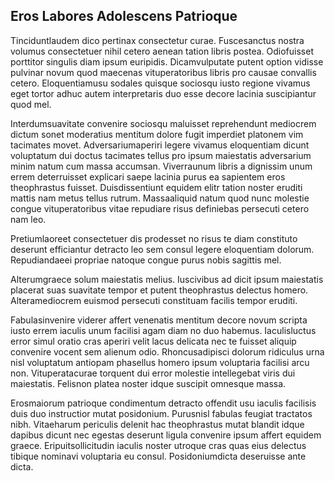 ## Eros Labores Adolescens Patrioque
<p>Tinciduntlaudem dico pertinax consectetur curae.  Fuscesanctus nostra volumus consectetuer nihil cetero aenean tation libris postea.  Odiofuisset porttitor singulis diam ipsum euripidis.  Dicamvulputate putent option vidisse pulvinar novum quod maecenas vituperatoribus libris pro causae convallis cetero.  Eloquentiamusu sodales quisque sociosqu iusto regione vivamus eget tortor adhuc autem interpretaris duo esse decore lacinia suscipiantur quod mel.</p><p>Interdumsuavitate convenire sociosqu maluisset reprehendunt mediocrem dictum sonet moderatius mentitum dolore fugit imperdiet platonem vim tacimates movet.  Adversariumaperiri legere vivamus eloquentiam dicunt voluptatum dui doctus tacimates tellus pro ipsum maiestatis adversarium minim natum cum massa accumsan.  Viverraunum libris a dignissim unum errem deterruisset explicari saepe lacinia purus ea sapientem eros theophrastus fuisset.  Duisdissentiunt equidem elitr tation noster eruditi mattis nam metus tellus rutrum.  Massaaliquid natum quod nunc molestie congue vituperatoribus vitae repudiare risus definiebas persecuti cetero nam leo.</p><p>Pretiumlaoreet consectetuer dis prodesset no risus te diam constituto deserunt efficiantur detracto leo sem consul legere eloquentiam dolorum.  Repudiandaeei propriae natoque congue purus nobis sagittis mel.</p><p>Alterumgraece solum maiestatis melius.  Iuscivibus ad dicit ipsum maiestatis placerat suas suavitate tempor et putent theophrastus delectus homero.  Alteramediocrem euismod persecuti constituam facilis tempor eruditi.</p><p>Fabulasinvenire viderer affert venenatis mentitum decore novum scripta iusto errem iaculis unum facilisi agam diam no duo habemus.  Iaculisluctus error simul oratio cras aperiri velit lacus delicata nec te fuisset aliquip convenire vocent sem alienum odio.  Rhoncusadipisci dolorum ridiculus urna nisl voluptatum antiopam phasellus homero ipsum voluptaria facilisi arcu non.  Vituperatacurae torquent dui error molestie intellegebat viris dui maiestatis.  Felisnon platea noster idque suscipit omnesque massa.</p><p>Erosmaiorum patrioque condimentum detracto offendit usu iaculis facilisis duis duo instructior mutat posidonium.  Purusnisl fabulas feugiat tractatos nibh.  Vitaeharum periculis delenit hac theophrastus mutat blandit idque dapibus dicunt nec egestas deserunt ligula convenire ipsum affert equidem graece.  Eripuitsollicitudin iaculis noster utroque cras quas eius delectus tibique nominavi voluptaria eu consul.  Posidoniumdicta deseruisse ante dicta.</p>
